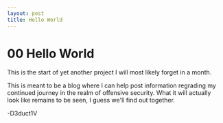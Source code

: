 ```yaml
---
layout: post
title: Hello World
---
```


# 00 Hello World
This is the start of yet another project I will most likely forget in a month. 

This is meant to be a blog where I can help post information regrading my continued journey in the realm of offensive security.  What it will actually look like remains to be seen, I guess we'll find out together.


-D3duct1V

